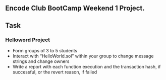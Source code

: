 ## Encode Club BootCamp Weekend 1 Project.

## Task

### Helloword Project

- Form groups of 3 to 5 students
- Interact with “HelloWorld.sol” within your group to change message strings and change owners
- Write a report with each function execution and the transaction hash, if successful, or the revert reason, if failed

